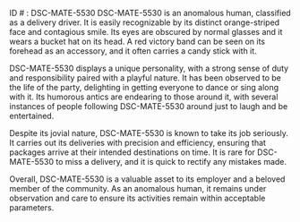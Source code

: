 ID # : DSC-MATE-5530
DSC-MATE-5530 is an anomalous human, classified as a delivery driver. It is easily recognizable by its distinct orange-striped face and contagious smile. Its eyes are obscured by normal glasses and it wears a bucket hat on its head. A red victory band can be seen on its forehead as an accessory, and it often carries a candy stick with it.

DSC-MATE-5530 displays a unique personality, with a strong sense of duty and responsibility paired with a playful nature. It has been observed to be the life of the party, delighting in getting everyone to dance or sing along with it. Its humorous antics are endearing to those around it, with several instances of people following DSC-MATE-5530 around just to laugh and be entertained.

Despite its jovial nature, DSC-MATE-5530 is known to take its job seriously. It carries out its deliveries with precision and efficiency, ensuring that packages arrive at their intended destinations on time. It is rare for DSC-MATE-5530 to miss a delivery, and it is quick to rectify any mistakes made.

Overall, DSC-MATE-5530 is a valuable asset to its employer and a beloved member of the community. As an anomalous human, it remains under observation and care to ensure its activities remain within acceptable parameters.
